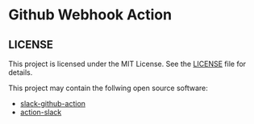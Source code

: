 # Github Webhook Action

## LICENSE

This project is licensed under the MIT License. See the [LICENSE](LICENSE) file for details.

This project may contain the follwing open source software:

- [slack-github-action](https://github.com/slackapi/slack-github-action)
- [action-slack](https://github.com/8398a7/action-slack)
